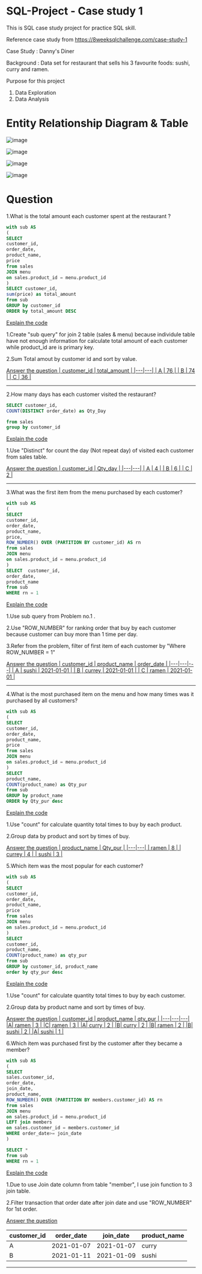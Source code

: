 # SQL-Project - Case study 1
This is SQL case study project for practice SQL skill.

Reference case study from https://8weeksqlchallenge.com/case-study-1

Case Study : Danny's Diner

Background : Data set for restaurant that sells his 3 favourite foods: sushi, curry and ramen.

Purpose for this project
1. Data Exploration
2. Data Analysis

# Entity Relationship Diagram & Table
![image](https://github.com/Chaikungza/SQL-Project/assets/121532457/75f9baf1-9bdd-452a-be49-3ff145dbfbd6)

![image](https://github.com/Chaikungza/SQL-Project/assets/121532457/bfaed5c9-1b41-430d-8ea8-984ce05c5002)

![image](https://github.com/Chaikungza/SQL-Project/assets/121532457/378c2863-3ac3-4534-a463-faeba0c70e58)

![image](https://github.com/Chaikungza/SQL-Project/assets/121532457/5452e12f-eaa5-4218-bb67-5c6c4e7f4d69)

# Question
1.What is the total amount each customer spent at the restaurant ?

```sql
with sub AS
(
SELECT 
customer_id,
order_date,
product_name,
price
from sales
JOIN menu
on sales.product_id = menu.product_id
)
SELECT customer_id,
sum(price) as total_amount
from sub
GROUP by customer_id
ORDER by total_amount DESC
```
<ins>Explain the code<ins>

1.Create "sub query" for join 2 table (sales & menu) because individule table have not enough information for calculate total amount of each customer while product_id are is primary key.

2.Sum Total amout by customer id and sort by value.

<ins>Answer the question<ins>
| customer_id | total_amount |
|---|---|
| A | 76 |
| B | 74 |
| C | 36 |
________________________________________________________

2.How many days has each customer visited the restaurant?
```sql
SELECT customer_id,
COUNT(DISTINCT order_date) as Qty_Day

from sales
group by customer_id
```
<ins>Explain the code<ins>

1.Use "Distinct" for count the day (Not repeat day) of visited each customer from sales table.

<ins>Answer the question<ins> 
| customer_id | Qty_day |
|---|---|
| A | 4 |
| B | 6 |
| C | 2 |
________________________________________________________

3.What was the first item from the menu purchased by each customer?
```sql
with sub AS
(
SELECT 
customer_id,
order_date,
product_name,
price,
ROW_NUMBER() OVER (PARTITION BY customer_id) AS rn
from sales
JOIN menu
on sales.product_id = menu.product_id
)
SELECT  customer_id,
order_date,
product_name
from sub
WHERE rn = 1
```
<ins>Explain the code<ins>

1.Use sub query from Problem no.1 .

2.Use "ROW_NUMBER" for ranking order that buy by each customer because customer can buy more than 1 time per day.

3.Refer from the problem,  filter of first item of each customer by "Where ROW_NUMBER = 1"

<ins>Answer the question<ins>
| customer_id | product_name | order_date |
|---|---|---|
| A | sushi | 2021-01-01 |
| B | currey | 2021-01-01 |
| C | ramen | 2021-01-01 |
________________________________________________________

4.What is the most purchased item on the menu and how many times was it purchased by all customers?
```sql
with sub AS
(
SELECT 
customer_id,
order_date,
product_name,
price
from sales
JOIN menu
on sales.product_id = menu.product_id
)
SELECT 
product_name,
COUNT(product_name) as Qty_pur
from sub
GROUP by product_name
ORDER by Qty_pur desc
```
<ins>Explain the code<ins>

1.Use "count" for calculate quantity total times to buy by each product.

2.Group data by product and sort by times of buy.

<ins>Answer the question<ins>
| product_name | Qty_pur |
|---|---|
| ramen | 8 |
| currey | 4 |
| sushi | 3 |

5.Which item was the most popular for each customer?
```sql
with sub AS
(
SELECT 
customer_id,
order_date,
product_name,
price
from sales
JOIN menu
on sales.product_id = menu.product_id
)
SELECT
customer_id,
product_name,
COUNT(product_name) as qty_pur
from sub
GROUP by customer_id, product_name
order by qty_pur desc
```

<ins>Explain the code<ins>

1.Use "count" for calculate quantity total times to buy by each customer.

2.Group data by product name and sort by times of buy.

<ins>Answer the question<ins>
| customer_id | product_name | qty_pur |
|---|---|---|
|A| ramen | 3 |
|C| ramen | 3 |
|A| curry | 2 |
|B| curry | 2 |
|B| ramen | 2 |
|B| sushi | 2 |
|A| sushi | 1 |

6.Which item was purchased first by the customer after they became a member?
```sql
with sub AS
(
SELECT 
sales.customer_id,
order_date,
join_date,
product_name,
ROW_NUMBER() OVER (PARTITION BY members.customer_id) AS rn  
from sales
JOIN menu
on sales.product_id = menu.product_id
LEFT join members
on sales.customer_id = members.customer_id
WHERE order_date>= join_date  
)

SELECT *
from sub
WHERE rn = 1
```

<ins>Explain the code<ins>

1.Due to use Join date column from table "member", I use join function to 3 join table.

2.Filter transaction that order date after join date and use "ROW_NUMBER" for 1st order.

<ins>Answer the question<ins>

| customer_id | order_date | join_date | product_name |
|---|---|---|---|
| A | 2021-01-07 | 2021-01-07 | curry |
| B | 2021-01-11 | 2021-01-09 | sushi |

________________________________________________________
